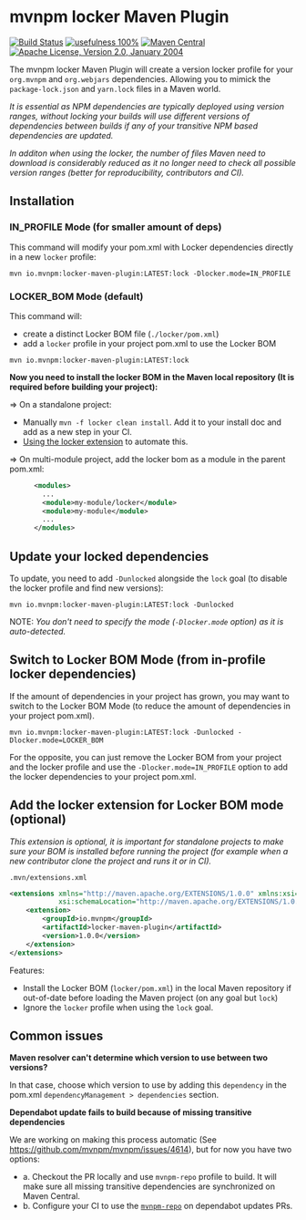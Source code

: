 # mvnpm locker Maven Plugin

[![Build Status](https://img.shields.io/github/actions/workflow/status/mvnpm/locker/build.yml?label=Build&branch=main)](https://github.com/mvnpm/locker/actions/workflows/build.yml)
[![usefulness 100%](https://img.shields.io/badge/usefulness-100%25-success.svg?label=Usefulness)](https://www.google.com/search?q=pasta+machine)
[![Maven Central](https://img.shields.io/maven-central/v/io.mvnpm/locker-maven-plugin.svg?label=Maven%20Central)](https://search.maven.org/artifact/io.mvnpm/locker-maven-plugin)
[![Apache License, Version 2.0, January 2004](https://img.shields.io/github/license/apache/maven.svg?label=License)](https://www.apache.org/licenses/LICENSE-2.0)

The mvnpm locker Maven Plugin will create a version locker profile for your `org.mvnpm` and `org.webjars` dependencies.
Allowing you to mimick the `package-lock.json` and `yarn.lock` files in a Maven world.

_It is essential as NPM dependencies are typically deployed using version ranges, without locking your builds will use different versions of dependencies between builds if any of your transitive NPM based dependencies are updated._

_In additon when using the locker, the number of files Maven need to download is considerably reduced as it no longer need to check all possible version ranges (better for reproducibility, contributors and CI)._

## Installation

### IN_PROFILE Mode  (for smaller amount of deps)

This command will modify your pom.xml with Locker dependencies directly in a new `locker` profile:
```shell
mvn io.mvnpm:locker-maven-plugin:LATEST:lock -Dlocker.mode=IN_PROFILE
```

### LOCKER_BOM Mode (default)

This command will:
- create a distinct Locker BOM file (`./locker/pom.xml`)
- add a `locker` profile in your project pom.xml to use the Locker BOM

```shell
mvn io.mvnpm:locker-maven-plugin:LATEST:lock
```

**Now you need to install the locker BOM in the Maven local repository (It is required before building your project):**

=> On a standalone project:
- Manually `mvn -f locker clean install`. Add it to your install doc and add as a new step in your CI.
- [Using the locker extension](#add-the-locker-extension-for-locker-bom-mode-optional) to automate this.

=> On multi-module project, add the locker bom as a module in the parent pom.xml:
```xml
      <modules>
        ...
        <module>my-module/locker</module>
        <module>my-module</module>
        ...
      </modules>
```

## Update your locked dependencies

To update, you need to add `-Dunlocked` alongside the `lock` goal (to disable the locker profile and find new versions):
```shell
mvn io.mvnpm:locker-maven-plugin:LATEST:lock -Dunlocked
```

NOTE: _You don't need to specify the mode (`-Dlocker.mode` option) as it is auto-detected._

## Switch to Locker BOM Mode (from in-profile locker dependencies)

If the amount of dependencies in your project has grown, you may want to switch to the Locker BOM Mode (to reduce the amount of dependencies in your project pom.xml).
```shell
mvn io.mvnpm:locker-maven-plugin:LATEST:lock -Dunlocked -Dlocker.mode=LOCKER_BOM
```

For the opposite, you can just remove the Locker BOM from your project and the locker profile and use the `-Dlocker.mode=IN_PROFILE` option to add the locker dependencies to your project pom.xml.

## Add the locker extension for Locker BOM mode (optional)

_This extension is optional, it is important for standalone projects to make sure your BOM is installed before running the project (for example when a new contributor clone the project and runs it or in CI)._

`.mvn/extensions.xml`
```xml
<extensions xmlns="http://maven.apache.org/EXTENSIONS/1.0.0" xmlns:xsi="http://www.w3.org/2001/XMLSchema-instance"
            xsi:schemaLocation="http://maven.apache.org/EXTENSIONS/1.0.0 http://maven.apache.org/xsd/core-extensions-1.0.0.xsd">
    <extension>
        <groupId>io.mvnpm</groupId>
        <artifactId>locker-maven-plugin</artifactId>
        <version>1.0.0</version>
    </extension>
</extensions>
```

Features:
- Install the Locker BOM (`locker/pom.xml`) in the local Maven repository if out-of-date before loading the Maven project (on any goal but `lock`)
- Ignore the `locker` profile when using the `lock` goal.


## Common issues

**Maven resolver can't determine which version to use between two versions?**

In that case, choose which version to use by adding this `dependency` in the pom.xml `dependencyManagement > dependencies` section.

**Dependabot update fails to build because of missing transitive dependencies**

We are working on making this process automatic (See https://github.com/mvnpm/mvnpm/issues/4614), but for now you have two options:
- a. Checkout the PR locally and use `mvnpm-repo` profile to build. It will make sure all missing transitive dependencies are synchronized on Maven Central.
- b. Configure your CI to use the [`mvnpm-repo`](https://github.com/mvnpm/mvnpm?tab=readme-ov-file#configure-the-mvnpm-maven-repository-as-a-fallback) on dependabot updates PRs.

